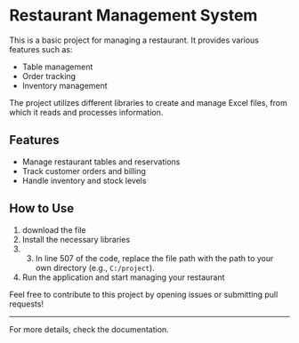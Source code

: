 # Restaurant Management System

This is a basic project for managing a restaurant. It provides various features such as:

- Table management
- Order tracking
- Inventory management

The project utilizes different libraries to create and manage Excel files, from which it reads and processes information.

## Features
- Manage restaurant tables and reservations
- Track customer orders and billing
- Handle inventory and stock levels

## How to Use
1. download the file
2. Install the necessary libraries
3. 3. In line 507 of the code, replace the file path with the path to your own directory (e.g., `C:/project`).
4. Run the application and start managing your restaurant

Feel free to contribute to this project by opening issues or submitting pull requests!

---

For more details, check the documentation.